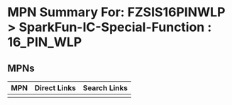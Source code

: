 



# MPN Summary For: FZSIS16PINWLP > SparkFun-IC-Special-Function : 16_PIN_WLP

## MPNs
  

|MPN|Direct Links|Search Links|
| :--- | :--- | :--- |
||||

